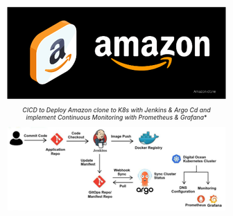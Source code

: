 <center>

<img src="./amazon.png" alt="amazon Poster"/>

*CICD to Deploy Amazon clone to K8s with Jenkins & Argo Cd and implement Continuous Monitoring with Prometheus & Grafana**

<img src="./flowchart.png" alt="Devops CICD flowchart" />

</center>
